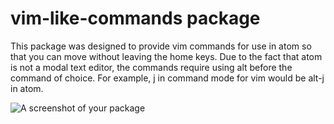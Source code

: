 # vim-like-commands package

This package was designed to provide vim commands for use in atom so that you can move without leaving the home keys. Due to the fact that atom is not a modal text editor, the commands require using alt before the command of choice. For example, j in command mode for vim would be alt-j in atom.

![A screenshot of your package](https://f.cloud.github.com/assets/69169/2290250/c35d867a-a017-11e3-86be-cd7c5bf3ff9b.gif)
